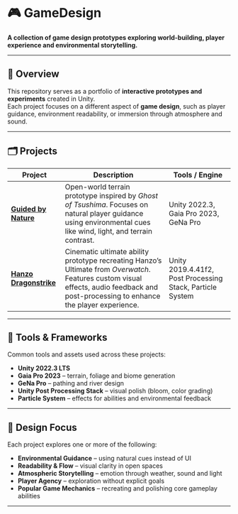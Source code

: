 # 🎮 GameDesign
**A collection of game design prototypes exploring world-building, player experience and environmental storytelling.**

---

## 🧭 Overview
This repository serves as a portfolio of **interactive prototypes and experiments** created in Unity.  
Each project focuses on a different aspect of **game design**, such as player guidance, environment readability, or immersion through atmosphere and sound.

---

## 🗂️ Projects
| Project | Description | Tools / Engine |
|----------|--------------|----------------|
| [**Guided by Nature**](./GuidedByNature) | Open-world terrain prototype inspired by *Ghost of Tsushima*. Focuses on natural player guidance using environmental cues like wind, light, and terrain contrast. | Unity 2022.3, Gaia Pro 2023, GeNa Pro |
| [**Hanzo Dragonstrike**](./HanzoDragonstrike) | Cinematic ultimate ability prototype recreating Hanzo’s Ultimate from *Overwatch*. Features custom visual effects, audio feedback and post-processing to enhance the player experience. | Unity 2019.4.41f2, Post Processing Stack, Particle System |

---

## 🧰 Tools & Frameworks
Common tools and assets used across these projects:
- **Unity 2022.3 LTS**
- **Gaia Pro 2023** – terrain, foliage and biome generation  
- **GeNa Pro** – pathing and river design   
- **Unity Post Processing Stack** – visual polish (bloom, color grading)  
- **Particle System** – effects for abilities and environmental feedback
---

## 🎨 Design Focus
Each project explores one or more of the following:
- **Environmental Guidance** – using natural cues instead of UI  
- **Readability & Flow** – visual clarity in open spaces  
- **Atmospheric Storytelling** – emotion through weather, sound and light  
- **Player Agency** – exploration without explicit goals  
- **Popular Game Mechanics** – recreating and polishing core gameplay abilities

---
